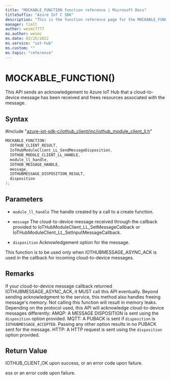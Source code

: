 ```yaml
---                             
title: "MOCKABLE_FUNCTION function reference | Microsoft Docs" 
titleSuffix: "Azure IoT C SDK"            
description: "This is the function reference page for the MOCKABLE_FUNCTION() function in the Azure IoT C SDK. This SDK is used with Azure IoT Hub and Azure IoT Hub Device Provisioning Service"            
manager: timlt                 
author: wesmc7777              
ms.author: wesmc               
ms.date: 03/25/2022                    
ms.service: "iot-hub"             
ms.custom: ""                
ms.topic: "reference"        
---                            
```


# MOCKABLE_FUNCTION()

This API sends an acknowledgement to Azure IoT Hub that a cloud-to-device message has been received and frees resources associated with the message.

## Syntax

\#include "[azure-iot-sdk-c/iothub_client/inc/iothub_module_client_ll.h](../iothub-module-client-ll-h.md)"  
```C
MOCKABLE_FUNCTION(
  IOTHUB_CLIENT_RESULT,
  IoTHubModuleClient_LL_SendMessageDisposition,
  IOTHUB_MODULE_CLIENT_LL_HANDLE,
  module_ll_handle,
  IOTHUB_MESSAGE_HANDLE,
  message,
  IOTHUBMESSAGE_DISPOSITION_RESULT,
  disposition
);
```

## Parameters
* `module_ll_handle` The handle created by a call to a create function. 

* `message` The cloud-to-device message received through the callback provided to IoTHubModuleClient_LL_SetMessageCallback or IoTHubModuleClient_LL_SetInputMessageCallback. 

* `disposition` Acknowledgement option for the message.

This function is to be used only when IOTHUBMESSAGE_ASYNC_ACK is used in the callback for incoming cloud-to-device messages. 

## Remarks
If your cloud-to-device message callback returned IOTHUBMESSAGE_ASYNC_ACK, it MUST call this API eventually. Beyond sending acknowledgment to the service, this method also handles freeing message's memory. Not calling this function will result in memory leaks. Depending on the protocol used, this API will acknowledge cloud-to-device messages differently: AMQP: A MESSAGE DISPOSITION is sent using the `disposition` option provided. MQTT: A PUBACK is sent if `disposition` is `IOTHUBMESSAGE_ACCEPTED`. Passing any other option results in no PUBACK sent for the message. HTTP: A HTTP request is sent using the `disposition` option provided.

## Return Value
IOTHUB_CLIENT_OK upon success, or an error code upon failure.

ess or an error code upon failure.

